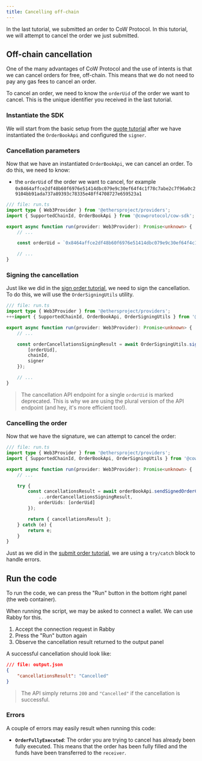 ```yaml
---
title: Cancelling off-chain
---
```


In the last tutorial, we submitted an order to CoW Protocol. In this tutorial, we will attempt to cancel the order we just submitted.

## Off-chain cancellation

One of the many advantages of CoW Protocol and the use of intents is that we can cancel orders for free, off-chain. This means that we do not need to pay any gas fees to cancel an order.

To cancel an order, we need to know the `orderUid` of the order we want to cancel. This is the unique identifier you received in the last tutorial.

### Instantiate the SDK

We will start from the basic setup from the [quote tutorial](/tutorial/quote-order) after we have instantiated the `OrderBookApi` and configured the `signer`.

### Cancellation parameters

Now that we have an instantiated `OrderBookApi`, we can cancel an order. To do this, we need to know:

- the `orderUid` of the order we want to cancel, for example `0x8464affce2df48b60f6976e51414dbc079e9c30ef64f4c1f78c7abe2c7f96a0c29104bb91ada737a89393c78335e48ff4708727e659523a1`

```typescript
/// file: run.ts
import type { Web3Provider } from '@ethersproject/providers';
import { SupportedChainId, OrderBookApi } from '@cowprotocol/cow-sdk';

export async function run(provider: Web3Provider): Promise<unknown> {
    // ...

    const orderUid = `0x8464affce2df48b60f6976e51414dbc079e9c30ef64f4c1f78c7abe2c7f96a0c29104bb91ada737a89393c78335e48ff4708727e659523a1`;

    // ...
}
```

### Signing the cancellation

Just like we did in the [sign order tutorial](/tutorial/sign-order), we need to sign the cancellation. To do this, we will use the `OrderSigningUtils` utility.

```typescript
/// file: run.ts
import type { Web3Provider } from '@ethersproject/providers';
+++import { SupportedChainId, OrderBookApi, OrderSigningUtils } from '@cowprotocol/cow-sdk';+++

export async function run(provider: Web3Provider): Promise<unknown> {
    // ...

    const orderCancellationsSigningResult = await OrderSigningUtils.signOrderCancellations({
        [orderUid],
        chainId,
        signer
    });

    // ...
}
```

> The cancellation API endpoint for a single `orderUid` is marked deprecated. This is why we are using the plural version of the API endpoint (and hey, it's more efficient too!).

### Cancelling the order

Now that we have the signature, we can attempt to cancel the order:

```typescript
/// file: run.ts
import type { Web3Provider } from '@ethersproject/providers';
import { SupportedChainId, OrderBookApi, OrderSigningUtils } from '@cowprotocol/cow-sdk';

export async function run(provider: Web3Provider): Promise<unknown> {
    // ...

    try {
        const cancellationsResult = await orderBookApi.sendSignedOrderCancellations({
            ...orderCancellationsSigningResult,
            orderUids: [orderUid]
        });

        return { cancellationsResult };
    } catch (e) {
        return e;
    }
}
```

Just as we did in the [submit order tutorial](/tutorial/submit-order), we are using a `try/catch` block to handle errors.

## Run the code

To run the code, we can press the "Run" button in the bottom right panel (the web container).

When running the script, we may be asked to connect a wallet. We can use Rabby for this.

1. Accept the connection request in Rabby
2. Press the "Run" button again
3. Observe the cancellation result returned to the output panel

A successful cancellation should look like:

```json
/// file: output.json
{
    "cancellationsResult": "Cancelled"
}
```

> The API simply returns `200` and `"Cancelled"` if the cancellation is successful.

### Errors

A couple of errors may easily result when running this code:

- **`OrderFullyExecuted`**: The order you are trying to cancel has already been fully executed. This means that the order has been fully filled and the funds have been transferred to the `receiver`.
